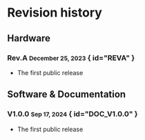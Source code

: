 # Revision history

## Hardware

### Rev.A <small>December 25, 2023</small> { id="REVA" }

- The first public release

## Software & Documentation

### V1.0.0 <small>Sep 17, 2024</small> { id="DOC_V1.0.0" }

- The first public release
